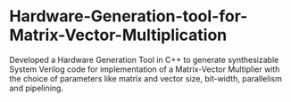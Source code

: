 # Hardware-Generation-tool-for-Matrix-Vector-Multiplication
Developed a Hardware Generation Tool in C++ to generate synthesizable System Verilog code for implementation of a Matrix-Vector Multiplier with the choice of parameters like matrix and vector size, bit-width, parallelism and pipelining.
